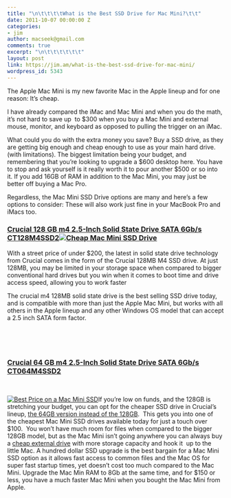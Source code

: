 ```yaml
---
title: "\n\t\t\t\tWhat is the Best SSD Drive for Mac Mini?\t\t"
date: 2011-10-07 00:00:00 Z
categories:
- jim
author: macseek@gmail.com
comments: true
excerpt: "\n\t\t\t\t\t\t"
layout: post
link: https://jim.am/what-is-the-best-ssd-drive-for-mac-mini/
wordpress_id: 5343
---
```


The Apple Mac Mini is my new favorite Mac in the Apple lineup and for one reason: It’s cheap.




I have already compared the iMac and Mac Mini and when you do the math, it’s not hard to save up  to $300 when you buy a Mac Mini and external mouse, monitor, and keyboard as opposed to pulling the trigger on an iMac.




What could you do with the extra money you save? Buy a SSD drive, as they are getting big enough and cheap enough to use as your main hard drive. (with limitations). The biggest limitation being your budget, and remembering that you’re looking to upgrade a $600 desktop here. You have to stop and ask yourself is it really worth it to pour another $500 or so into it. If you add 16GB of RAM in addition to the Mac Mini, you may just be better off buying a Mac Pro.




Regardless, the Mac Mini SSD Drive options are many and here’s a few options to consider: These will also work just fine in your MacBook Pro and iMacs too.




### [Crucial 128 GB m4 2.5-Inch Solid State Drive SATA 6Gb/s CT128M4SSD2![Cheap Mac Mini SSD Drive](http://www.jim.am/wp-content/uploads/2011/10/Screen-Shot-2011-10-07-at-7.27.19-AM.png)](http://www.amazon.com/gp/product/B004W2JKZI/ref=as_li_ss_tl?ie=UTF8&tag=ramseeker-20&linkCode=as2&camp=217145&creative=399373&creativeASIN=B004W2JKZI)




With a street price of under $200, the latest in solid state drive technology from Crucial comes in the form of the Crucial 128MB M4 SSD drive. At just 128MB, you may be limited in your storage space when compared to bigger conventional hard drives but you win when it comes to boot time and drive access speed, allowing you to work faster




The crucial m4 128MB solid state drive is the best selling SSD drive today, and is compatible with more than just the Apple Mac Mini, but works with all others in the Apple lineup and any other Windows OS model that can accept a 2.5 inch SATA form factor.




 




 




### [Crucial 64 GB m4 2.5-Inch Solid State Drive SATA 6Gb/s CT064M4SSD2](http://www.amazon.com/gp/product/B004W2JKWG/ref=as_li_ss_tl?ie=UTF8&tag=ramseeker-20&linkCode=as2&camp=217145&creative=399373&creativeASIN=B004W2JKWG)




 




[![Best Price on a Mac Mini SSD](http://www.jim.am/wp-content/uploads/2011/10/Screen-Shot-2011-10-07-at-7.40.22-AM.png)](http://www.amazon.com/gp/product/B004W2JKWG/ref=as_li_ss_tl?ie=UTF8&tag=ramseeker-20&linkCode=as2&camp=217145&creative=399373&creativeASIN=B004W2JKWG)If you’re low on funds, and the 128GB is stretching your budget, you can opt for the cheaper SSD drive in Crucial’s lineup, [the 64GB version instead of the 128GB](http://www.amazon.com/gp/product/B004W2JKWG/ref=as_li_ss_tl?ie=UTF8&tag=ramseeker-20&linkCode=as2&camp=217145&creative=399373&creativeASIN=B004W2JKWG).  This gets you into one of the cheapest Mac Mini SSD drives available today for just a touch over $100.  You won’t have much room for files when compared to the bigger 128GB model, but as the Mac Mini isn’t going anywhere you can always buy a [cheap external drive](http://www.amazon.com/gp/product/B0045JLPMO/ref=as_li_ss_tl?ie=UTF8&tag=ramseeker-20&linkCode=as2&camp=217145&creative=399369&creativeASIN=B0045JLPMO) with more storage capacity and hook it  up to the little Mac. A hundred dollar SSD upgrade is the best bargain for a Mac Mini SSD option as it allows fast access to common files and the Mac OS for super fast startup times, yet doesn’t cost too much compared to the Mac Mini. Upgrade the Mac Min RAM to 8Gb at the same time, and for $150 or less, you have a much faster Mac Mini when you bought the Mac Mini from Apple.


		
